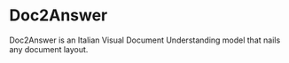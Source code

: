 # Doc2Answer
Doc2Answer is an Italian Visual Document Understanding model that nails any document layout.
